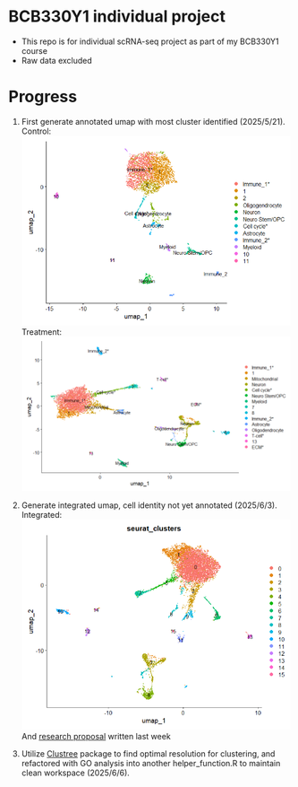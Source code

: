 # BCB330Y1 individual project

-   This repo is for individual scRNA-seq project as part of my BCB330Y1 course
-   Raw data excluded

# Progress

1.  First generate annotated umap with most cluster identified (2025/5/21).\
    Control:\
    ![control](data/processed/mice_control/mice_control_annotated.png)\
    Treatment:\
    ![treatment](data/processed/mice_treatment/mice_treatment_annotated.png)

2.  Generate integrated umap, cell identity not yet annotated (2025/6/3).\
    Integrated:\
    ![integrated](data/processed/mice_integrated/mice_merged_umap.png)\
    And [research proposal](BCB330_Proposal_Jiaqi_Ma.pdf) written last week

3.  Utilize [Clustree](https://github.com/lazappi/clustree) package to find optimal resolution for clustering, and
    refactored with GO analysis into another helper_function.R to maintain clean workspace (2025/6/6).
